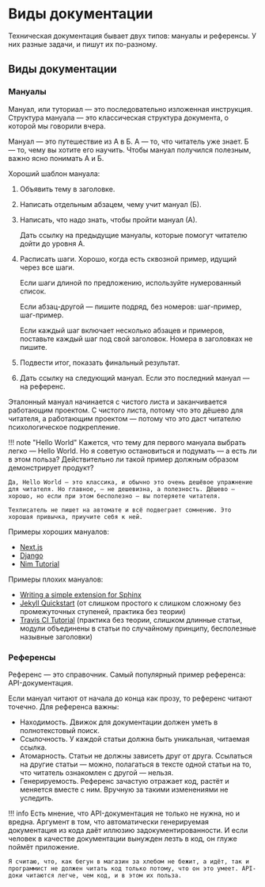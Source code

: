 # Виды документации

Техническая документация бывает двух типов: мануалы и референсы. У них разные задачи, и пишут их по-разному.

## Виды документации

### Мануалы

Мануал, или туториал — это последовательно изложенная инструкция. Структура мануала — это классическая структура документа, о которой мы говорили вчера.

Мануал — это путешествие из А в Б. А — то, что читатель уже знает. Б — то, чему вы хотите его научить. Чтобы мануал получился полезным, важно ясно понимать А и Б.

Хороший шаблон мануала:

1.  Объявить тему в заголовке.

2.  Написать отдельным абзацем, чему учит мануал (Б).

3.  Написать, что надо знать, чтобы пройти мануал (А).

    Дать ссылку на предыдущие мануалы, которые помогут читателю дойти до уровня А.

4.  Расписать шаги. Хорошо, когда есть сквозной пример, идущий через все шаги.

    Если шаги длиной по предложению, используйте нумерованный список.

    Если абзац-другой — пишите подряд, без номеров: шаг-пример, шаг-пример.

    Если каждый шаг включает несколько абзацев и примеров, поставьте каждый шаг под свой заголовок. Номера в заголовках не пишите.

5.  Подвести итог, показать финальный результат.

6.  Дать ссылку на следующий мануал. Если это последний мануал — на референс.

Эталонный мануал начинается с чистого листа и заканчивается работающим проектом. С чистого листа, потому что это дёшево для читателя, а работающим проектом — потому что это даст читателю психологическое подкрепление.

!!! note "Hello World"
    Кажется, что тему для первого мануала выбрать легко — Hello World. Но я советую остановиться и подумать — а есть ли в этом польза? Действительно ли такой пример должным образом демонстрирует продукт?

    Да, Hello World — это классика, и обычно это очень дешёвое упражнение для читателя. Но главное, — не дешевизна, а полезность. Дёшево — хорошо, но если при этом бесполезно — вы потеряете читателя.

    Техписатель не пишет на автомате и всё подвеграет сомнению. Это хорошая привычка, приучите себя к ней.

Примеры хороших мануалов:

-   [Next.js](https://nextjs.org/docs/)
-   [Django](https://docs.djangoproject.com/en/2.1/intro/tutorial01/)
-   [Nim Tutorial](https://nim-lang.org/docs/tut1.html)

Примеры плохих мануалов:

-   [Writing a simple extension for Sphinx](http://www.sphinx-doc.org/en/master/extdev/index.html#dev-extensions)
-   [Jekyll Quickstart](https://jekyllrb.com/docs/) (от слишком простого к слишком сложному без промежуточных ступеней, практика без теории)
-   [Travis CI Tutorial](https://docs.travis-ci.com/user/tutorial/) (практика без теории, слишком длинные статьи, модули объединены в статьи по случайному принципу, бесполезные назывные заголовки)


### Референсы

Референс — это справочник. Самый популярный пример референса: API-документация.

Если мануал читают от начала до конца как прозу, то референс читают точечно. Для референса важны:

-   Находимость. Движок для документации должен уметь в полнотекстовый поиск.
-   Ссылочность. У каждой статьи должна быть уникальная, читаемая ссылка.
-   Атомарность. Статьи не должны зависеть друг от друга. Ссылаться на другие статьи — можно, полагаться в тексте одной статьи на то, что читатель ознакомлен с другой — нельзя.
-   Генерируемость. Референс зачастую отражает код, растёт и меняется вместе с ним. Вручную за такими изменениями не уследить.

!!! info
    Есть мнение, что API-документация не только не нужна, но и вредна. Аргумент в том, что автоматически генерируемая документация из кода даёт иллюзию задокументированности. И если человек в качестве документации вынужден лезть в код, он глуже поймёт приложение.

    Я считаю, что, как бегун в магазин за хлебом не бежит, а идёт, так и программист не должен читать код только потому, что он это умеет. API-доки читаются легче, чем код, и в этом их польза.
